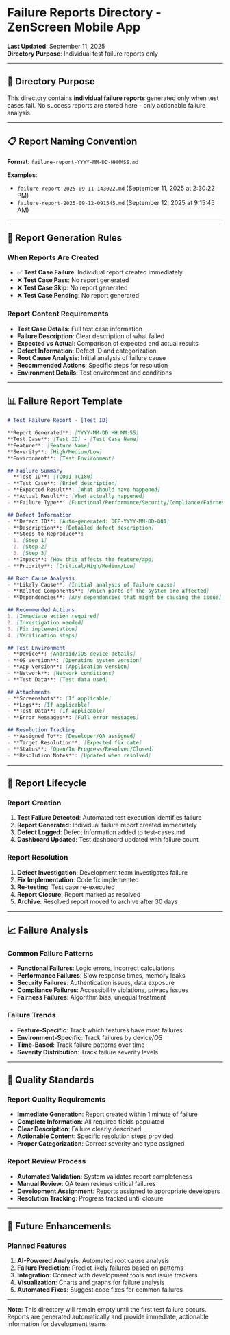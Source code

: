 # Failure Reports Directory - ZenScreen Mobile App

**Last Updated**: September 11, 2025  
**Directory Purpose**: Individual test failure reports only  

---

## 📁 Directory Purpose

This directory contains **individual failure reports** generated only when test cases fail. No success reports are stored here - only actionable failure analysis.

---

## 📋 Report Naming Convention

**Format**: `failure-report-YYYY-MM-DD-HHMMSS.md`

**Examples**:
- `failure-report-2025-09-11-143022.md` (September 11, 2025 at 2:30:22 PM)
- `failure-report-2025-09-12-091545.md` (September 12, 2025 at 9:15:45 AM)

---

## 🎯 Report Generation Rules

### **When Reports Are Created**
- ✅ **Test Case Failure**: Individual report created immediately
- ❌ **Test Case Pass**: No report generated
- ❌ **Test Case Skip**: No report generated
- ❌ **Test Case Pending**: No report generated

### **Report Content Requirements**
- **Test Case Details**: Full test case information
- **Failure Description**: Clear description of what failed
- **Expected vs Actual**: Comparison of expected and actual results
- **Defect Information**: Defect ID and categorization
- **Root Cause Analysis**: Initial analysis of failure cause
- **Recommended Actions**: Specific steps for resolution
- **Environment Details**: Test environment and conditions

---

## 📊 Failure Report Template

```markdown
# Test Failure Report - [Test ID]

**Report Generated**: [YYYY-MM-DD HH:MM:SS]
**Test Case**: [Test ID] - [Test Case Name]
**Feature**: [Feature Name]
**Severity**: [High/Medium/Low]
**Environment**: [Test Environment]

## Failure Summary
- **Test ID**: [TC001-TC180]
- **Test Case**: [Brief description]
- **Expected Result**: [What should have happened]
- **Actual Result**: [What actually happened]
- **Failure Type**: [Functional/Performance/Security/Compliance/Fairness]

## Defect Information
- **Defect ID**: [Auto-generated: DEF-YYYY-MM-DD-001]
- **Description**: [Detailed defect description]
- **Steps to Reproduce**: 
  1. [Step 1]
  2. [Step 2]
  3. [Step 3]
- **Impact**: [How this affects the feature/app]
- **Priority**: [Critical/High/Medium/Low]

## Root Cause Analysis
- **Likely Cause**: [Initial analysis of failure cause]
- **Related Components**: [Which parts of the system are affected]
- **Dependencies**: [Any dependencies that might be causing the issue]

## Recommended Actions
1. [Immediate action required]
2. [Investigation needed]
3. [Fix implementation]
4. [Verification steps]

## Test Environment
- **Device**: [Android/iOS device details]
- **OS Version**: [Operating system version]
- **App Version**: [Application version]
- **Network**: [Network conditions]
- **Test Data**: [Test data used]

## Attachments
- **Screenshots**: [If applicable]
- **Logs**: [If applicable]
- **Test Data**: [If applicable]
- **Error Messages**: [Full error messages]

## Resolution Tracking
- **Assigned To**: [Developer/QA assigned]
- **Target Resolution**: [Expected fix date]
- **Status**: [Open/In Progress/Resolved/Closed]
- **Resolution Notes**: [Updated when resolved]
```

---

## 🔄 Report Lifecycle

### **Report Creation**
1. **Test Failure Detected**: Automated test execution identifies failure
2. **Report Generated**: Individual failure report created immediately
3. **Defect Logged**: Defect information added to test-cases.md
4. **Dashboard Updated**: Test dashboard updated with failure count

### **Report Resolution**
1. **Defect Investigation**: Development team investigates failure
2. **Fix Implementation**: Code fix implemented
3. **Re-testing**: Test case re-executed
4. **Report Closure**: Report marked as resolved
5. **Archive**: Resolved report moved to archive after 30 days

---

## 📈 Failure Analysis

### **Common Failure Patterns**
- **Functional Failures**: Logic errors, incorrect calculations
- **Performance Failures**: Slow response times, memory leaks
- **Security Failures**: Authentication issues, data exposure
- **Compliance Failures**: Accessibility violations, privacy issues
- **Fairness Failures**: Algorithm bias, unequal treatment

### **Failure Trends**
- **Feature-Specific**: Track which features have most failures
- **Environment-Specific**: Track failures by device/OS
- **Time-Based**: Track failure patterns over time
- **Severity Distribution**: Track failure severity levels

---

## 🎯 Quality Standards

### **Report Quality Requirements**
- **Immediate Generation**: Report created within 1 minute of failure
- **Complete Information**: All required fields populated
- **Clear Description**: Failure clearly described
- **Actionable Content**: Specific resolution steps provided
- **Proper Categorization**: Correct severity and type assigned

### **Report Review Process**
- **Automated Validation**: System validates report completeness
- **Manual Review**: QA team reviews critical failures
- **Development Assignment**: Reports assigned to appropriate developers
- **Resolution Tracking**: Progress tracked until closure

---

## 🚀 Future Enhancements

### **Planned Features**
1. **AI-Powered Analysis**: Automated root cause analysis
2. **Failure Prediction**: Predict likely failures based on patterns
3. **Integration**: Connect with development tools and issue trackers
4. **Visualization**: Charts and graphs for failure analysis
5. **Automated Fixes**: Suggest code fixes for common failures

---

**Note**: This directory will remain empty until the first test failure occurs. Reports are generated automatically and provide immediate, actionable information for development teams.
